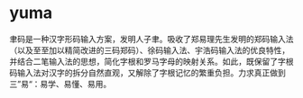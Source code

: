 # yuma
聿码是一种汉字形码输入方案，发明人子聿。吸收了郑易理先生发明的郑码输入法（以及至至加以精简改进的三码郑码）、徐码输入法、宇浩码输入法的优良特性，并结合二笔输入法的思想，简化字根和罗马字母的映射关系。如此，既保留了字根码输入法对汉字的拆分自然直观，又解除了字根记忆的繁重负担。力求真正做到三”易“：易学、易懂、易用。
